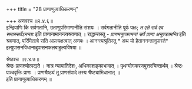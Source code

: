 +++
title = "28 प्राणाणुत्वाधिकरणम्"

+++
अणवश्च ॥२.४.६॥  
इन्द्रियाणि किं सर्वगतानि, उताणुपरिमाणानीति संशयः । सर्वगतानीति पूर्वः पक्षः; *त एते सर्व एव समास्सर्वेऽनन्ताः* इति प्राणानामानन्त्यश्रवणात् । राद्धान्तस्तु - *प्राणमनूत्क्रामन्तं सर्वे प्राणा अनूत्क्रामन्ति* इति श्रवणात्, परिमितत्वे सति अप्रत्यक्षत्वात् अणवः । आनन्त्यश्रुतिस्तु * अथ यो हैताननन्तानुपास्ते* इत्युपासनविधानादुपासनफलबाहुल्यविषया ॥

श्रेष्ठश्च ॥२.४.७॥  
श्रेष्ठः प्राणश्चोत्पद्यते । नात्र न्यायातिदेशः, अधिकाशङ्काभावात् । पृथग्योगकरणमुत्तरचिन्तार्थम् । श्रेष्ठः पञ्चवृत्तिः प्राणः । प्राणश्रैष्ठ्यं तु प्राणसंवादे तस्य श्रैष्ट्याभिधानात् ॥   
इति प्राणाणुत्वाधिकरणम् ॥